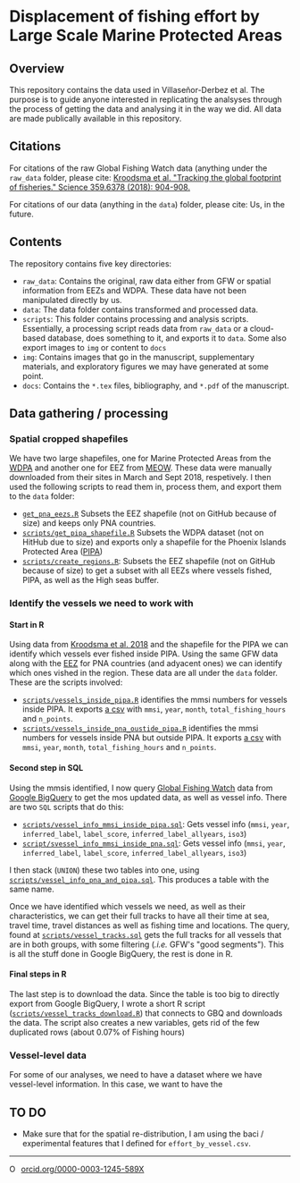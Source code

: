 # Displacement of fishing effort by Large Scale Marine Protected Areas

## Overview

This repository contains the data used in Villaseñor-Derbez et al. The purpose is to guide anyone interested in replicating the analsyses through the process of getting the data and analysing it in the way we did. All data are made publically available in this repository.

## Citations

For citations of the raw Global Fishing Watch data (anything under the `raw_data` folder, please cite: [Kroodsma et al. "Tracking the global footprint of fisheries." Science 359.6378 (2018): 904-908.](http://science.sciencemag.org/content/359/6378/904.abstract)

For citations of our data (anything in the `data`) folder, please cite: Us, in the future.

## Contents

The repository contains five key directories:

- `raw_data`: Contains the original, raw data either from GFW or spatial information from EEZs and WDPA. These data have not been manipulated directly by us.
- `data`: The data folder contains transformed and processed data.
- `scripts`: This folder contains processing and analysis scripts. Essentially, a processing script reads data from `raw_data` or a cloud-based database, does something to it, and exports it to `data`. Some also export images to `img` or content to `docs`
- `img`: Contains images that go in the manuscript, supplementary materials, and exploratory figures we may have generated at some point.
- `docs`: Contains the `*.tex` files, bibliography, and `*.pdf` of the manuscript.

## Data gathering / processing

### Spatial cropped shapefiles

We have two large shapefiles, one for Marine Protected Areas from the [WDPA](https://www.protectedplanet.net/) and another one for EEZ from [MEOW](http://marineregions.org/). These data were manually downloaded from their sites in March and Sept 2018, respetively. I then used the following scripts to read them in, process them, and export them to the `data` folder:

- [`get_pna_eezs.R`](https://github.com/jcvdav/MPA_displacement/blob/master/scripts/get_pna_eezs.R) Subsets the EEZ shapefile (not on GitHub because of size) and keeps only PNA countries.
- [`scripts/get_pipa_shapefile.R`](https://github.com/jcvdav/MPA_displacement/blob/master/scripts/get_pipa_shapefile.R) Subsets the WDPA dataset (not on HitHub due to size) and exports only a shapefile for the Phoenix Islands Protected Area ([PIPA](https://www.protectedplanet.net/phoenix-islands-protected-area-protected-area))
- [`scripts/create_regions.R`](https://github.com/jcvdav/MPA_displacement/blob/master/scripts/create_regions.R): Subsets the EEZ shapefile (not on GitHub because of size) to get a subset with all EEZs where vessels fished, PIPA, as well as the High seas buffer.

### Identify the vessels we need to work with

#### Start in R

Using data from [Kroodsma et al. 2018](https://globalfishingwatch.org/datasets-and-code/fishing-effort/) and the shapefile for the PIPA we can identify which vessels ever fished inside PIPA. Using the same GFW data along with the [EEZ](http://marineregions.org/eezmapper.php) for PNA countries (and adyacent ones) we can identify which ones vished in the region. These data are all under the `data` folder. These are the scripts involved:

- [`scripts/vessels_inside_pipa.R`](https://github.com/jcvdav/MPA_displacement/blob/master/scripts/vessels_inside_pipa.R) identifies the mmsi numbers for vessels inside PIPA. It exports [a csv](https://github.com/jcvdav/MPA_displacement/blob/master/data/vessels_inside_pipa.csv) with `mmsi`, `year`, `month`, `total_fishing_hours` and `n_points`.
- [`scripts/vessels_inside_pna_oustide_pipa.R`](https://github.com/jcvdav/MPA_displacement/blob/master/scripts/vessels_inside_pna_outside_pipa.R) identifies the mmsi numbers for vessels inside PNA but outside PIPA. It exports [a csv](https://github.com/jcvdav/MPA_displacement/blob/master/data/vessels_inside_pna_outside_pipa.csv) with `mmsi`, `year`, `month`, `total_fishing_hours` and `n_points`.

#### Second step in SQL

Using the mmsis identified, I now query [Global Fishing Watch](www.globalfishingwatch.com/map) data from [Google BigQuery](https://bigquery.cloud.google.com) to get the mos updated data, as well as vessel info. There are two `SQL` scripts that do this:

- [`scripts/vessel_info_mmsi_inside_pipa.sql`](https://github.com/jcvdav/MPA_displacement/blob/master/scripts/vessel_info_mmsi_inside_pipa.sql): Gets vessel info (`mmsi`, `year`, `inferred_label`, `label_score`, `inferred_label_allyears`, `iso3`)
- [`script/svessel_info_mmsi_inside_pna.sql`](https://github.com/jcvdav/MPA_displacement/blob/master/scripts/vessel_info_mmsi_inside_pna.sql): Gets vessel info (`mmsi`, `year`, `inferred_label`, `label_score`, `inferred_label_allyears`, `iso3`)

I then stack (`UNION`) these two tables into one, using [`scripts/vessel_info_pna_and_pipa.sql`](https://github.com/jcvdav/MPA_displacement/blob/master/scripts/vessel_info_pna_and_pipa.sql). This produces a table with the same name.

Once we have identified which vessels we need, as well as their characteristics, we can get their full tracks to have all their time at sea, travel time, travel distances as well as fishing time and locations. The query, found at [`scripts/vessel_tracks.sql`](https://github.com/jcvdav/MPA_displacement/blob/master/scripts/vessel_tracks.sql) gets the full tracks for all vessels that are in both groups, with some filtering (*.i.e.* GFW's "good segments"). This is all the stuff done in Google BigQuery, the rest is done in R.

#### Final steps in R

The last step is to download the data. Since the table is too big to directly export from Google BigQuery, I wrote a short R script ([`scripts/vessel_tracks_download.R`](https://github.com/jcvdav/MPA_displacement/blob/master/scripts/vessel_tracks_download.R)) that connects to GBQ and downloads the data. The script also creates a new variables, gets rid of the few duplicated rows (about 0.07% of Fishing hours)

### Vessel-level data

For some of our analyses, we need to have a dataset where we have vessel-level information. In this case, we want to have the 

## TO DO

- Make sure that for the spatial re-distribution, I am using the baci / experimental features that I defined for `effort_by_vessel.csv`.

--------- 

<a href="https://orcid.org/0000-0003-1245-589X" target="orcid.widget" rel="noopener noreferrer" style="vertical-align:top;"><img src="https://orcid.org/sites/default/files/images/orcid_16x16.png" style="width:1em;margin-right:.5em;" alt="ORCID iD icon">orcid.org/0000-0003-1245-589X</a>
